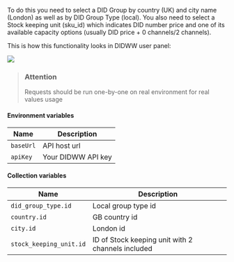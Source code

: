 To do this you need to select a DID Group by country (UK) and city name (London) as well as by DID Group Type (local). You also need to select a Stock keeping unit (sku_id) which indicates DID number price and one of its available capacity options (usually DID price + 0 channels/2 channels).

This is how this functionality looks in DIDWW user panel:

![](https://user-images.githubusercontent.com/120269/143892525-f39554cc-8fa2-4aad-a9f3-6dc4b866e551.png)

> ### Attention
> 
> Requests should be run one-by-one on real environment for real values usage

#### Environment variables

| Name      | Description        |
| --------- | ------------------ |
| `baseUrl` | API host url       |
| `apiKey`  | Your DIDWW API key |

#### Collection variables

| Name                    | Description                                       |
| ----------------------- | ------------------------------------------------- |
| `did_group_type.id`     | Local group type id                               |
| `country.id`            | GB country id                                     |
| `city.id`               | London id                                         |
| `stock_keeping_unit.id` | ID of Stock keeping unit with 2 channels included |